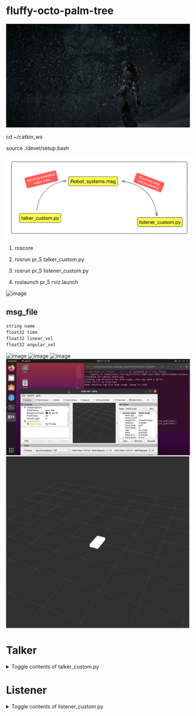 # fluffy-octo-palm-tree

![image](screenshots/wall_1.jpg)

cd ~/catkin_ws

source ./devel/setup.bash

![image](screenshots/Model.jpeg)
1. roscore

2. rosrun pr_5 talker_custom.py

3. rosrun pr_5 listener_custom.py

4. roslaunch pr_5 rviz.launch

![image](screenshots/Prerequirements.png)
## msg_file
```python
string name
float32 time
float32 linear_vel
float32 angular_vel
```
![image](screenshots/Roscore.png)
![image](screenshots/Publisher_listener.png)
![image](screenshots/Movement.png)
![image](screenshots/rViz.png)
![image](screenshots/rViz_brick.png)
# Talker

<details>
  <summary>Toggle contents of talker_custom.py </summary>
  
  ```python
  #!/usr/bin/env python3

  import rospy
  from pr_5.msg import Robot_systems
  import sys, select, os
  if os.name == 'nt':
    import msvcrt, time
  else:
    import tty, termios

  def getKey():
      if os.name == 'nt':
          timeout = 0.1
          startTime = time.time()
          while(1):
              if msvcrt.kbhit():
                  if sys.version_info[0] >= 3:
                      return msvcrt.getch().decode()
                  else:
                      return msvcrt.getch()
              elif time.time() - startTime > timeout:
                  return ''

      tty.setraw(sys.stdin.fileno())
      rlist, _, _ = select.select([sys.stdin], [], [], 0.1)
      if rlist:
          key = sys.stdin.read(1)
      else:
          key = ''

      termios.tcsetattr(sys.stdin, termios.TCSADRAIN, settings)
      return key

  def talker():

      target_linear_vel   = 0.0
      target_angular_vel  = 0.0
      control_linear_vel  = 0.0
      control_angular_vel = 0.0

      pub = rospy.Publisher('custom_chatter', Robot_systems)
      rospy.init_node('custom_talker', anonymous=True)
      r = rospy.Rate(10) #10 hz

      while not rospy.is_shutdown():
          key = getKey()
          if key == 'w' :
              control_linear_vel  += 0.1
          elif key == 'x' :
              control_linear_vel  -= 0.1
          elif key == 'a' :
              control_angular_vel  -= 0.1
          elif key == 'd' :
              control_angular_vel  += 0.1
          elif key == ' ' or key == 's' :
              control_linear_vel  = 0.0
              control_angular_vel = 0.0
          else:
              if (key == '\x03'):
                  break

          msg = Robot_systems()
          msg.linear_vel = control_linear_vel
          msg.angular_vel = control_angular_vel
          msg.time = rospy.get_time()

          rospy.loginfo(msg)
          pub.publish(msg)
          r.sleep()

  if __name__ == '__main__':
      if os.name != 'nt':
          settings = termios.tcgetattr(sys.stdin)
      try:
          talker()
      except rospy.ROSInterruptException: pass
  ```
</details>

  
# Listener

<details>
  <summary>Toggle contents of listener_custom.py </summary>
  
  ```python
  #!/usr/bin/env python

  import rospy
  import math
  from pr_5.msg import Robot_systems

  encr = 0
  encl = 0
  w_lg = 0
  w_rg = 0
  teta_g = 0
  x_g = 0
  y_g = 0
  t_g = 0

  def wspeed(w_l, w_r):
      global t_g
      N = 4096
      t = float(rospy.get_time())
      dt = t - t_g
      #вычисление показаний энкодера
      dencl = int(w_l * dt * N / (2 * 3.1415))
      dencr = int(w_r * dt * N / (2 * 3.1415))
      #вычисление угловой скорости колеса
      wl = dencl * 2 * 3.1415 / dt / N
      wr = dencr * 2 * 3.1415 / dt / N
      t_g = t
      return dt, wl,wr,  dencl, dencr
  def funny(V, W):
      global t_g
      global teta_g
      global x_g
      global y_g
      global t_g
      global encr
      global encl
      global w_rg
      global w_lg
      L = 0.287
      r = 0.033
      #угловые скорости колёс по полученным данным
      wl = (V - 0.5 * L * W) / r
      wr = (V + 0.5 * L * W) / r
      #угловые скорости колёс после сау
      dt, wl,wr, dencl, dencr = wspeed(wl, wr)
      encl += dencl
      encr += dencr
      #посчитанные угловая и линейная скорости
      V = 0.5 * r * (wl + wr)
      W = r * (wr - wl) / L
      teta = W * dt
      x = V * math.cos(teta) * dt
      y = V * math.sin(teta) * dt
      x_g += x
      y_g += y
      teta_g += teta
      return t_g

  def callback(data):
      funny(data.linear_vel, data.angular_vel)
      rospy.loginfo("Encoder_left %0.2f", encl)
      rospy.loginfo("Encoder_right %0.2f", encr)
      rospy.loginfo("Y: %0.2f", y_g)
      rospy.loginfo("X: %0.2f", x_g)

  def listener():
      rospy.init_node('custom_listener', anonymous=True)
      rospy.Subscriber("custom_chatter", Robot_systems, callback)
      t_g = float(rospy.get_time())
      # spin() simply keeps python from exiting until this node is stopped
      rospy.spin()

  if __name__ == '__main__':
      listener()
  ```
</details>




